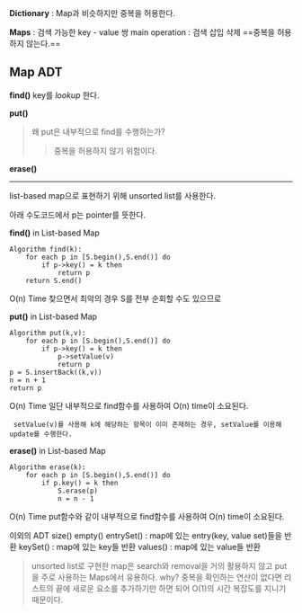 **Dictionary** : Map과 비슷하지만 중복을 허용한다.

**Maps**  : 검색 가능한 key - value 쌍
main operation : 검색 삽입 삭제
==중복을 허용하지 않는다.==

## Map ADT

**find()**
key를 *lookup* 한다.

**put()**
> 왜 put은 내부적으로 find를 수행하는가?
> > 중복을 허용하지 않기 위함이다.

**erase()**

<hr>

list-based map으로 표현하기 위해 unsorted list를 사용한다.

아래 수도코드에서 p는 pointer를 뜻한다.

**find()** in List-based Map
```
Algorithm find(k):
	for each p in [S.begin(),S.end()] do
		if p->key() = k then
			return p
	return S.end()
```
O(n) Time
찾으면서 최악의 경우 S를 전부 순회할 수도 있으므로

**put()** in List-based Map
```
Algorithm put(k,v):
	for each p in [S.begin(),S.end()] do
		if p->key() = k then
			p->setValue(v)
			return p
p = S.insertBack((k,v))
n = n + 1
return p
```
O(n) Time
일단 내부적으로 find함수를 사용하여 O(n) time이 소요된다.

	 setValue(v)를 사용해 k에 해당하는 항목이 이미 존재하는 경우, setValue를 이용해 update를 수행한다.

**erase()** in List-based Map
```
Algorithm erase(k):
	for each p in [S.begin(),S.end()] do
		if p.key() = k then
			S.erase(p)
			n = n - 1
```
O(n) Time
put함수와 같이 내부적으로 find함수를 사용하여 O(n) time이 소요된다.

이외의 ADT
size()
empty()
entrySet() : map에 있는 entry(key, value set)들을 반환
keySet() : map에 있는 key들 반환
values() : map에 있는 value들 반환


> unsorted list로 구현한 map은 search와 removal을 거의 활용하지 않고 put을 주로 사용하는 Maps에서 유용하다.
> why? 
> 중복을 확인하는 연산이 없다면 리스트의 끝에 새로운 요소를 추가하기만 하면 되어 O(1)의 시간 복잡도를 지니기 때문이다.





